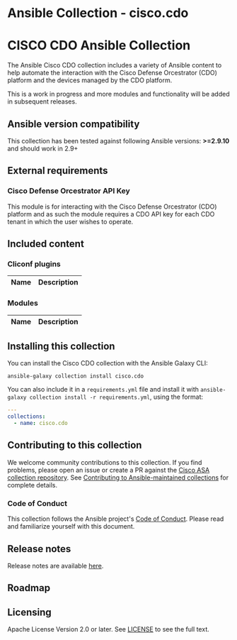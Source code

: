 # Ansible Collection - cisco.cdo

# CISCO CDO Ansible Collection

The Ansible Cisco CDO collection includes a variety of Ansible content to help automate the interaction with the Cisco Defense Orcestrator (CDO) platform and the devices managed by the CDO platform.

This is a work in progress and more modules and functionality will be added in subsequent releases.

## Ansible version compatibility

This collection has been tested against following Ansible versions: **>=2.9.10** and should work in 2.9+

## External requirements
### Cisco Defense Orcestrator API Key
This module is for interacting with the Cisco Defense Orcestrator (CDO) platform and as such the module requires a CDO API key for each CDO tenant in which the user wishes to operate.

## Included content
<!--start collection content-->
### Cliconf plugins
Name | Description
--- | ---


### Modules
Name | Description
--- | ---
<!--end collection content-->
   
## Installing this collection
You can install the Cisco CDO collection with the Ansible Galaxy CLI:

    ansible-galaxy collection install cisco.cdo
    
You can also include it in a `requirements.yml` file and install it with `ansible-galaxy collection install -r requirements.yml`, using the format:

```yaml
---
collections:
  - name: cisco.cdo
```

## Contributing to this collection
We welcome community contributions to this collection. If you find problems, please open an issue or create a PR against the [Cisco ASA collection repository](https://github.com/ansible-collections/cisco.asa). See [Contributing to Ansible-maintained collections](https://docs.ansible.com/ansible/devel/community/contributing_maintained_collections.html#contributing-maintained-collections) for complete details.

### Code of Conduct
This collection follows the Ansible project's
[Code of Conduct](https://docs.ansible.com/ansible/devel/community/code_of_conduct.html).
Please read and familiarize yourself with this document.

## Release notes
<!--Add a link to a changelog.md file or an external docsite to cover this information. -->
Release notes are available [here](https://github.com/ansible-collections/cisco.cdo/blob/main/CHANGELOG.rst).

## Roadmap
<!-- Optional. Include the roadmap for this collection, and the proposed release/versioning strategy so users can anticipate the upgrade/update cycle. -->
## Licensing
Apache License Version 2.0 or later.
See [LICENSE](https://www.apache.org/licenses/LICENSE-2.0) to see the full text.
